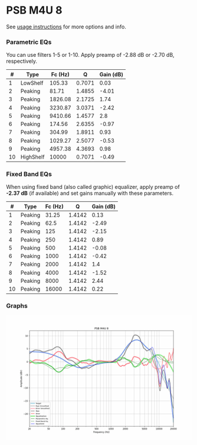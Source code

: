 # PSB M4U 8
See [usage instructions](https://github.com/jaakkopasanen/AutoEq#usage) for more options and info.

### Parametric EQs
You can use filters 1-5 or 1-10. Apply preamp of -2.88 dB or -2.70 dB, respectively.

|   # | Type      |   Fc (Hz) |      Q |   Gain (dB) |
|-----|-----------|-----------|--------|-------------|
|   1 | LowShelf  |    105.33 | 0.7071 |        0.03 |
|   2 | Peaking   |     81.71 | 1.4855 |       -4.01 |
|   3 | Peaking   |   1826.08 | 2.1725 |        1.74 |
|   4 | Peaking   |   3230.87 | 3.0371 |       -2.42 |
|   5 | Peaking   |   9410.66 | 1.4577 |        2.8  |
|   6 | Peaking   |    174.56 | 2.6355 |       -0.97 |
|   7 | Peaking   |    304.99 | 1.8911 |        0.93 |
|   8 | Peaking   |   1029.27 | 2.5077 |       -0.53 |
|   9 | Peaking   |   4957.38 | 4.3693 |        0.98 |
|  10 | HighShelf |  10000    | 0.7071 |       -0.49 |

### Fixed Band EQs
When using fixed band (also called graphic) equalizer, apply preamp of **-2.37 dB** (if available) and set gains manually with these parameters.

|   # | Type    |   Fc (Hz) |      Q |   Gain (dB) |
|-----|---------|-----------|--------|-------------|
|   1 | Peaking |     31.25 | 1.4142 |        0.13 |
|   2 | Peaking |     62.5  | 1.4142 |       -2.49 |
|   3 | Peaking |    125    | 1.4142 |       -2.15 |
|   4 | Peaking |    250    | 1.4142 |        0.89 |
|   5 | Peaking |    500    | 1.4142 |       -0.08 |
|   6 | Peaking |   1000    | 1.4142 |       -0.42 |
|   7 | Peaking |   2000    | 1.4142 |        1.4  |
|   8 | Peaking |   4000    | 1.4142 |       -1.52 |
|   9 | Peaking |   8000    | 1.4142 |        2.44 |
|  10 | Peaking |  16000    | 1.4142 |        0.22 |

### Graphs
![](./PSB%20M4U%208.png)
